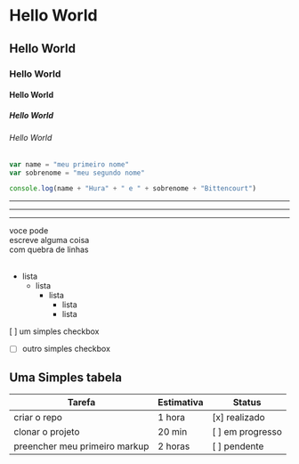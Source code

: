 # Hello World

## Hello World

### Hello World

#### Hello World

##### Hello World

###### Hello World

```javascript
var name = "meu primeiro nome"
var sobrenome = "meu segundo nome"

console.log(name + "Hura" + " e " + sobrenome + "Bittencourt")
```

* * *
---
--------------
voce pode  
escreve alguma coisa  
com quebra de linhas  
<br>

- lista
  + lista
    * lista
      * lista
      * lista

[ ] um simples checkbox
- [ ] outro simples checkbox

## Uma Simples tabela

|Tarefa|Estimativa|Status|
|-|-|-|
|criar o repo|1 hora|[x] realizado|
|clonar o projeto|20 min|[ ] em progresso|
|preencher meu primeiro markup|2 horas|[ ] pendente|



